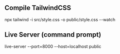 ## Compile TailwindCSS 
npx tailwind -i src/style.css -o public/style.css --watch 
 
## Live Server (command prompt) 
live-server --port=8000 --host=localhost public 
